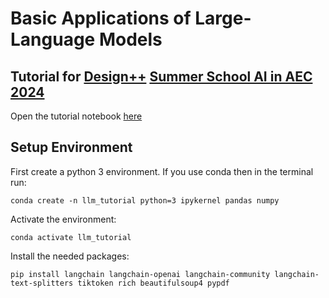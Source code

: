 # Basic Applications of Large-Language Models

## Tutorial for [Design++](https://designplusplus.ethz.ch) [Summer School AI in AEC 2024](https://designplusplus.ethz.ch/education/summer-school.html)

Open the tutorial notebook [here](intro_to_llms.ipynb)
 
## Setup Environment

First create a python 3 environment. If you use conda then in the terminal run:

    conda create -n llm_tutorial python=3 ipykernel pandas numpy

Activate the environment:

    conda activate llm_tutorial

Install the needed packages:

    pip install langchain langchain-openai langchain-community langchain-text-splitters tiktoken rich beautifulsoup4 pypdf